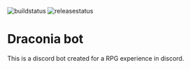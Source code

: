 <img src="https://img.shields.io/github/actions/workflow/status/DeadReDeamed/DraconiaBot/main.yml" alt="buildstatus"/> 
<img src="https://img.shields.io/github/v/release/DeadReDeamed/DraconiaBot" alt="releasestatus"/>


# Draconia bot
This is a discord bot created for a RPG experience in discord.

